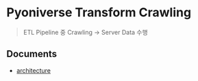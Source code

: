 # Pyoniverse Transform Crawling
> ETL Pipeline 중 Crawling -> Server Data 수행
## Documents
- [architecture](doc/architecture.md)
